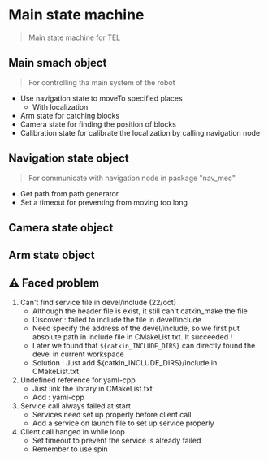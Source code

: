 # Main state machine
> Main state machine for TEL

## Main smach object
> For controlling tha main system of the robot

- Use navigation state to moveTo specified places
    - With localization
- Arm state for catching blocks
- Camera state for finding the position of blocks
- Calibration state for calibrate the localization by calling navigation node

## Navigation state object
> For communicate with navigation node in package "nav_mec"

- Get path from path generator
- Set a timeout for preventing from moving too long

## Camera state object

## Arm state object

## :warning: Faced problem
1. Can't find service file in devel/include (22/oct)
    - Although the header file is exist, it still can't catkin_make the file
    - Discover : failed to include the file in devel/include
    - Need specify the address of the devel/include, so we first put absolute path in include file in CMakeList.txt. It succeeded !
    - Later we found that ```${catkin_INCLUDE_DIRS}``` can directly found the devel in current workspace
    - Solution : Just add ${catkin_INCLUDE_DIRS}/include in CMakeList.txt
2. Undefined reference for yaml-cpp
    - Just link the library in CMakeList.txt
    - Add : yaml-cpp
3. Service call always failed at start
    - Services need set up properly before client call
    - Add a service on launch file to set up service properly
4. Client call hanged in while loop
    - Set timeout to prevent the service is already failed
    - Remember to use spin